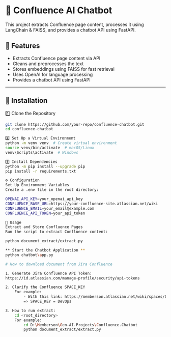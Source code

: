 # 🚀 Confluence AI Chatbot

This project extracts Confluence page content, processes it using LangChain & FAISS, and provides a chatbot API using FastAPI.

## 📌 Features
- Extracts Confluence page content via API
- Cleans and preprocesses the text
- Stores embeddings using FAISS for fast retrieval
- Uses OpenAI for language processing
- Provides a chatbot API using FastAPI

---

## 🔧 Installation

1️⃣ Clone the Repository
```sh
git clone https://github.com/your-repo/confluence-chatbot.git
cd confluence-chatbot

2️⃣ Set Up a Virtual Environment
python -m venv venv  # Create virtual environment
source venv/bin/activate  # macOS/Linux
venv\Scripts\activate  # Windows

3️⃣ Install Dependencies
python -m pip install --upgrade pip
pip install -r requirements.txt

⚙️ Configuration
Set Up Environment Variables
Create a .env file in the root directory:

OPENAI_API_KEY=your_openai_api_key
CONFLUENCE_BASE_URL=https://your-confluence-site.atlassian.net/wiki
CONFLUENCE_EMAIL=your_email@example.com
CONFLUENCE_API_TOKEN=your_api_token

🚀 Usage
Extract and Store Confluence Pages
Run the script to extract Confluence content:

python document_extract/extract.py

** Start the Chatbot Application **
python chatbot\app.py

# How to download document from Jira Confluence

1. Generate Jira Confluence API Token:
https://id.atlassian.com/manage-profile/security/api-tokens

2. Clarify the Confluence SPACE_KEY
    For example:
        - With this link: https://memberson.atlassian.net/wiki/spaces/DevOps/overview
        => SPACE_KEY = DevOps

3. How to run extract:
    cd <root_directory>
    For example:
        cd D:\Memberson\Gen-AI-Projects\Confluence.Chatbot
        python document_extract/extract.py
